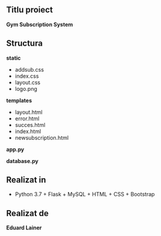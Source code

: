 ## Titlu proiect
**Gym Subscription System**

## Structura

  **static**
 * addsub.css
 * index.css
 * layout.css
 * logo.png

  **templates**
 * layout.html
 * error.html
 * succes.html
 * index.html
 * newsubscription.html

 **app.py**
 
 **database.py**


## Realizat in
* Python 3.7 + Flask + MySQL + HTML + CSS + Bootstrap

## Realizat de
**Eduard Lainer**
